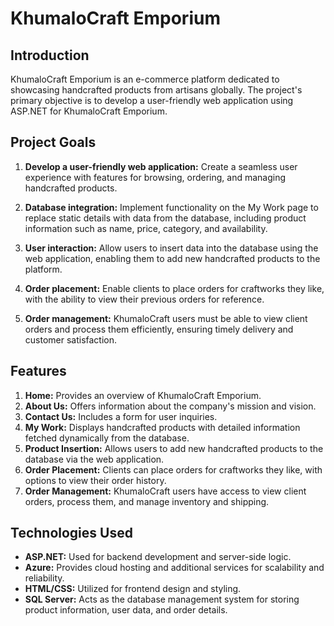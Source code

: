 # KhumaloCraft Emporium

## Introduction

KhumaloCraft Emporium is an e-commerce platform dedicated to showcasing handcrafted products from artisans globally. The project's primary objective is to develop a user-friendly web application using ASP.NET for KhumaloCraft Emporium.

## Project Goals

1. **Develop a user-friendly web application:** Create a seamless user experience with features for browsing, ordering, and managing handcrafted products.

2. **Database integration:** Implement functionality on the My Work page to replace static details with data from the database, including product information such as name, price, category, and availability.

3. **User interaction:** Allow users to insert data into the database using the web application, enabling them to add new handcrafted products to the platform.

4. **Order placement:** Enable clients to place orders for craftworks they like, with the ability to view their previous orders for reference.

5. **Order management:** KhumaloCraft users must be able to view client orders and process them efficiently, ensuring timely delivery and customer satisfaction.

## Features

1. **Home:** Provides an overview of KhumaloCraft Emporium.
2. **About Us:** Offers information about the company's mission and vision.
3. **Contact Us:** Includes a form for user inquiries.
4. **My Work:** Displays handcrafted products with detailed information fetched dynamically from the database.
5. **Product Insertion:** Allows users to add new handcrafted products to the database via the web application.
6. **Order Placement:** Clients can place orders for craftworks they like, with options to view their order history.
7. **Order Management:** KhumaloCraft users have access to view client orders, process them, and manage inventory and shipping.

## Technologies Used

- **ASP.NET:** Used for backend development and server-side logic.
- **Azure:** Provides cloud hosting and additional services for scalability and reliability.
- **HTML/CSS:** Utilized for frontend design and styling.
- **SQL Server:** Acts as the database management system for storing product information, user data, and order details.

